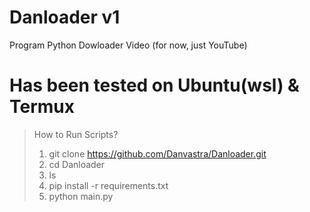 # Danloader v1
Program Python Dowloader Video (for now, just YouTube)

# Has been tested on Ubuntu(wsl) & Termux

> How to Run Scripts?
> 1. git clone https://github.com/Danvastra/Danloader.git
> 2. cd Danloader
> 3. ls
> 4. pip install -r requirements.txt
> 5. python main.py

